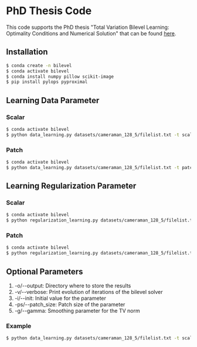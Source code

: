 # PhD Thesis Code
This code supports the PhD thesis "Total Variation Bilevel Learning: Optimality Conditions and Numerical Solution" that can be found [here]().

## Installation
```bash
$ conda create -n bilevel
$ conda activate bilevel
$ conda install numpy pillow scikit-image
$ pip install pylops pyproximal
```

## Learning Data Parameter
### Scalar
```bash
$ conda activate bilevel
$ python data_learning.py datasets/cameraman_128_5/filelist.txt -t scalar -i 15
```
### Patch
```bash
$ conda activate bilevel
$ python data_learning.py datasets/cameraman_128_5/filelist.txt -t patch -ps 4 -i 15
```

## Learning Regularization Parameter
### Scalar
```bash
$ conda activate bilevel
$ python regularization_learning.py datasets/cameraman_128_5/filelist.txt -t scalar -i 0.1
```
### Patch
```bash
$ conda activate bilevel
$ python regularization_learning.py datasets/cameraman_128_5/filelist.txt -t patch -ps 4 -i 0.1
```

## Optional Parameters
1. -o/--output: Directory where to store the results
2. -v/--verbose: Print evolution of iterations of the bilevel solver
3. -i/--init: Initial value for the parameter
4. -ps/--patch_size: Patch size of the parameter
5. -g/--gamma: Smoothing parameter for the TV norm

### Example
```bash
$ python data_learning.py datasets/cameraman_128_5/filelist.txt -t scalar -i 10 -o output/cameraman_128_5/10/ -v
```